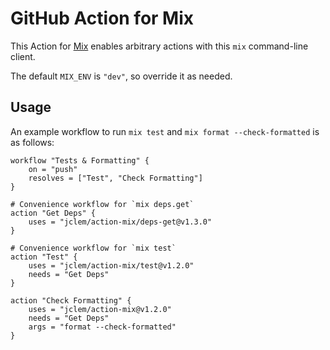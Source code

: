 # GitHub Action for Mix

This Action for [Mix](https://hexdocs.pm/mix/Mix.html) enables arbitrary actions with this `mix` command-line client.

The default `MIX_ENV` is `"dev"`, so override it as needed.

## Usage

An example workflow to run `mix test` and `mix format --check-formatted` is as follows:

```hcl
workflow "Tests & Formatting" {
    on = "push"
    resolves = ["Test", "Check Formatting"]
}

# Convenience workflow for `mix deps.get`
action "Get Deps" {
    uses = "jclem/action-mix/deps-get@v1.3.0"
}

# Convenience workflow for `mix test`
action "Test" {
    uses = "jclem/action-mix/test@v1.2.0"
    needs = "Get Deps"
}

action "Check Formatting" {
    uses = "jclem/action-mix@v1.2.0"
    needs = "Get Deps"
    args = "format --check-formatted"
}
```